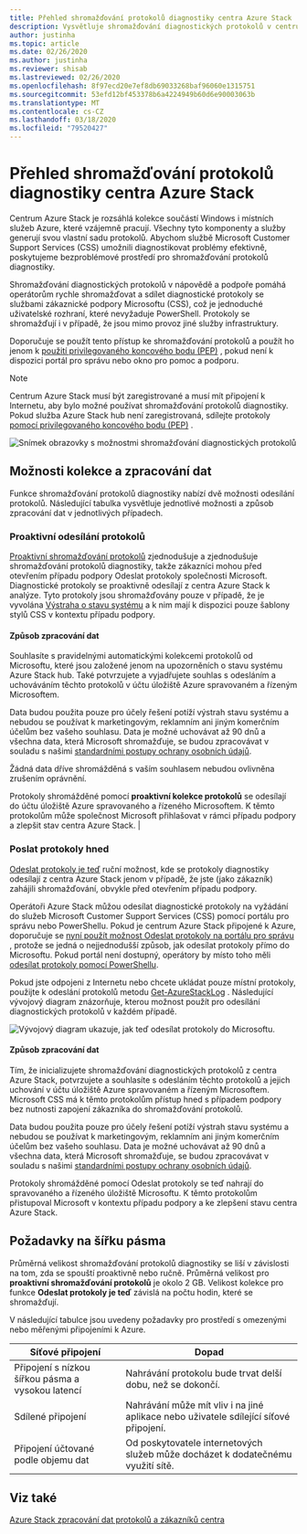 ```yaml
---
title: Přehled shromažďování protokolů diagnostiky centra Azure Stack
description: Vysvětluje shromažďování diagnostických protokolů v centru Azure Stack Help a podpora, včetně kolekce na vyžádání a proaktivní shromažďování protokolů.
author: justinha
ms.topic: article
ms.date: 02/26/2020
ms.author: justinha
ms.reviewer: shisab
ms.lastreviewed: 02/26/2020
ms.openlocfilehash: 8f97ecd20e7ef8db69033268baf96060e1315751
ms.sourcegitcommit: 53efd12bf453378b6a4224949b60d6e90003063b
ms.translationtype: MT
ms.contentlocale: cs-CZ
ms.lasthandoff: 03/18/2020
ms.locfileid: "79520427"
---
```

# <a name="overview-of-azure-stack-hub-diagnostic-log-collection"></a>Přehled shromažďování protokolů diagnostiky centra Azure Stack 

Centrum Azure Stack je rozsáhlá kolekce součástí Windows i místních služeb Azure, které vzájemně pracují. Všechny tyto komponenty a služby generují svou vlastní sadu protokolů. Abychom službě Microsoft Customer Support Services (CSS) umožnili diagnostikovat problémy efektivně, poskytujeme bezproblémové prostředí pro shromažďování protokolů diagnostiky. 

Shromažďování diagnostických protokolů v nápovědě a podpoře pomáhá operátorům rychle shromažďovat a sdílet diagnostické protokoly se službami zákaznické podpory Microsoftu (CSS), což je jednoduché uživatelské rozhraní, které nevyžaduje PowerShell. Protokoly se shromažďují i v případě, že jsou mimo provoz jiné služby infrastruktury.  
 
Doporučuje se použít tento přístup ke shromažďování protokolů a použít ho jenom k [použití privilegovaného koncového bodu (PEP)](azure-stack-get-azurestacklog.md) , pokud není k dispozici portál pro správu nebo okno pro pomoc a podporu. 

>[!NOTE]
>Centrum Azure Stack musí být zaregistrované a musí mít připojení k Internetu, aby bylo možné používat shromažďování protokolů diagnostiky. Pokud služba Azure Stack hub není zaregistrovaná, sdílejte protokoly [pomocí privilegovaného koncového bodu (PEP)](azure-stack-get-azurestacklog.md) . 

![Snímek obrazovky s možnostmi shromažďování diagnostických protokolů](media/azure-stack-help-and-support/banner-enable-automatic-log-collection.png)

## <a name="collection-options-and-data-handling"></a>Možnosti kolekce a zpracování dat

Funkce shromažďování protokolů diagnostiky nabízí dvě možnosti odesílání protokolů. Následující tabulka vysvětluje jednotlivé možnosti a způsob zpracování dat v jednotlivých případech. 

### <a name="send-logs-proactively"></a>Proaktivní odesílání protokolů

[Proaktivní shromažďování protokolů](azure-stack-configure-automatic-diagnostic-log-collection-tzl.md) zjednodušuje a zjednodušuje shromažďování protokolů diagnostiky, takže zákazníci mohou před otevřením případu podpory Odeslat protokoly společnosti Microsoft. Diagnostické protokoly se proaktivně odesílají z centra Azure Stack k analýze. Tyto protokoly jsou shromažďovány pouze v případě, že je vyvolána [Výstraha o stavu systému](azure-stack-configure-automatic-diagnostic-log-collection-tzl.md#proactive-diagnostic-log-collection-alerts) a k nim mají k dispozici pouze šablony stylů CSS v kontextu případu podpory.


#### <a name="how-the-data-is-handled"></a>Způsob zpracování dat

Souhlasíte s pravidelnými automatickými kolekcemi protokolů od Microsoftu, které jsou založené jenom na upozorněních o stavu systému Azure Stack hub. Také potvrzujete a vyjadřujete souhlas s odesláním a uchováváním těchto protokolů v účtu úložiště Azure spravovaném a řízeným Microsoftem. 

Data budou použita pouze pro účely řešení potíží výstrah stavu systému a nebudou se používat k marketingovým, reklamním ani jiným komerčním účelům bez vašeho souhlasu. Data je možné uchovávat až 90 dnů a všechna data, která Microsoft shromažďuje, se budou zpracovávat v souladu s našimi [standardními postupy ochrany osobních údajů](https://privacy.microsoft.com/).

Žádná data dříve shromážděná s vaším souhlasem nebudou ovlivněna zrušením oprávnění.

Protokoly shromážděné pomocí **proaktivní kolekce protokolů** se odesílají do účtu úložiště Azure spravovaného a řízeného Microsoftem. K těmto protokolům může společnost Microsoft přihlašovat v rámci případu podpory a zlepšit stav centra Azure Stack. |

### <a name="send-logs-now"></a>Poslat protokoly hned

[Odeslat protokoly je teď](azure-stack-configure-on-demand-diagnostic-log-collection-portal-tzl.md) ruční možnost, kde se protokoly diagnostiky odesílají z centra Azure Stack jenom v případě, že jste (jako zákazník) zahájili shromažďování, obvykle před otevřením případu podpory. 

Operátoři Azure Stack můžou odesílat diagnostické protokoly na vyžádání do služeb Microsoft Customer Support Services (CSS) pomocí portálu pro správu nebo PowerShellu. Pokud je centrum Azure Stack připojené k Azure, doporučuje se [nyní použít možnost Odeslat protokoly na portálu pro správu](azure-stack-configure-on-demand-diagnostic-log-collection-portal-tzl.md) , protože se jedná o nejjednodušší způsob, jak odesílat protokoly přímo do Microsoftu. Pokud portál není dostupný, operátory by místo toho měli [odesílat protokoly pomocí PowerShellu](azure-stack-configure-on-demand-diagnostic-log-collection-powershell-tzl.md). 

Pokud jste odpojeni z Internetu nebo chcete ukládat pouze místní protokoly, použijte k odeslání protokolů metodu [Get-AzureStackLog](azure-stack-get-azurestacklog.md) . Následující vývojový diagram znázorňuje, kterou možnost použít pro odesílání diagnostických protokolů v každém případě. 

![Vývojový diagram ukazuje, jak teď odesílat protokoly do Microsoftu.](media/azure-stack-help-and-support/send-logs-now-flowchart.png)

#### <a name="how-the-data-is-handled"></a>Způsob zpracování dat

Tím, že inicializujete shromažďování diagnostických protokolů z centra Azure Stack, potvrzujete a souhlasíte s odesláním těchto protokolů a jejich uchování v účtu úložiště Azure spravovaném a řízeným Microsoftem. Microsoft CSS má k těmto protokolům přístup hned s případem podpory bez nutnosti zapojení zákazníka do shromažďování protokolů. 

Data budou použita pouze pro účely řešení potíží výstrah stavu systému a nebudou se používat k marketingovým, reklamním ani jiným komerčním účelům bez vašeho souhlasu. Data je možné uchovávat až 90 dnů a všechna data, která Microsoft shromažďuje, se budou zpracovávat v souladu s našimi [standardními postupy ochrany osobních údajů](https://privacy.microsoft.com/). 

Protokoly shromážděné pomocí Odeslat protokoly se teď nahrají do spravovaného a řízeného úložiště Microsoftu. K těmto protokolům přistupoval Microsoft v kontextu případu podpory a ke zlepšení stavu centra Azure Stack. 

## <a name="bandwidth-considerations"></a>Požadavky na šířku pásma

Průměrná velikost shromažďování protokolů diagnostiky se liší v závislosti na tom, zda se spouští proaktivně nebo ručně. Průměrná velikost pro **proaktivní shromažďování protokolů** je okolo 2 GB. Velikost kolekce pro funkce **Odeslat protokoly je teď** závislá na počtu hodin, které se shromažďují.

V následující tabulce jsou uvedeny požadavky pro prostředí s omezenými nebo měřenými připojeními k Azure.


| Síťové připojení | Dopad |
|--------------------|--------|
| Připojení s nízkou šířkou pásma a vysokou latencí | Nahrávání protokolu bude trvat delší dobu, než se dokončí. | 
| Sdílené připojení | Nahrávání může mít vliv i na jiné aplikace nebo uživatele sdílející síťové připojení. |
| Připojení účtované podle objemu dat | Od poskytovatele internetových služeb může docházet k dodatečnému využití sítě. | 

## <a name="see-also"></a>Viz také

[Azure Stack zpracování dat protokolů a zákazníků centra](https://docs.microsoft.com/azure-stack/operator/azure-stack-data-collection)

